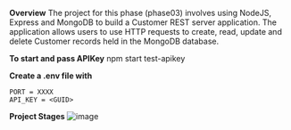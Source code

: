 **Overview**
The project for this phase (phase03) involves using NodeJS, Express and MongoDB to build a Customer REST server application. 
The application allows users to use HTTP requests to create, read, update and delete Customer records held in the MongoDB database.

**To start and pass APIKey**
    npm start test-apikey

**Create a .env file with**

    PORT = XXXX
    API_KEY = <GUID>

**Project Stages**
![image](https://github.com/srisritharan/Ph3ProjectOptional/assets/58895358/a6c681ec-7a1e-4680-835d-4c79c52f051c)

